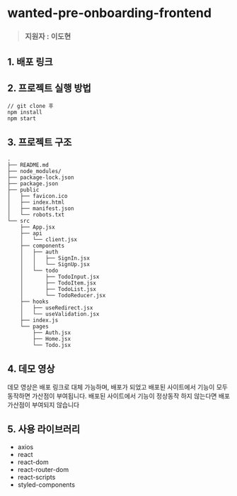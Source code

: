 # wanted-pre-onboarding-frontend

> ### 지원자 : 이도현

## 1. 배포 링크

## 2. 프로젝트 실행 방법
```
// git clone 후
npm install
npm start
```

## 3. 프로젝트 구조
```
.
├── README.md
├── node_modules/
├── package-lock.json
├── package.json
├── public
│   ├── favicon.ico
│   ├── index.html
│   ├── manifest.json
│   └── robots.txt
└── src
    ├── App.jsx
    ├── api
    │   └── client.jsx
    ├── components
    │   ├── auth
    │   │   ├── SignIn.jsx
    │   │   └── SignUp.jsx
    │   └── todo
    │       ├── TodoInput.jsx
    │       ├── TodoItem.jsx
    │       ├── TodoList.jsx
    │       └── TodoReducer.jsx
    ├── hooks
    │   ├── useRedirect.jsx
    │   └── useValidation.jsx
    ├── index.js
    └── pages
        ├── Auth.jsx
        ├── Home.jsx
        └── Todo.jsx
```
## 4. 데모 영상

데모 영상은 배포 링크로 대체 가능하며, 배포가 되었고 배포된 사이트에서 기능이 모두 동작하면 가산점이 부여됩니다.
배포된 사이트에서 기능이 정상동작 하지 않는다면 배포 가산점이 부여되지 않습니다

## 5. 사용 라이브러리
- axios
- react
- react-dom
- react-router-dom
- react-scripts
- styled-components